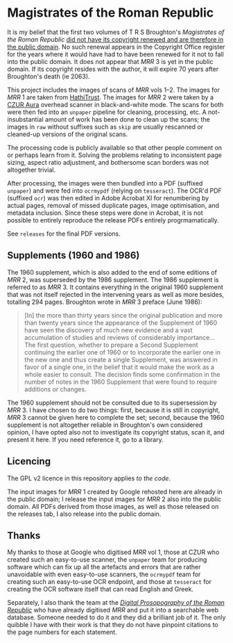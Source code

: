 # Magistrates of the Roman Republic

It is my belief that the first two volumes of T R S Broughton's *Magistrates of the Roman Republic* [did not have its copyright renewed and are therefore in the public domain](https://guides.library.cornell.edu/copyright/publicdomain). No such renewal appears in the Copyright Office register for the years where it would have had to have been renewed for it not to fall into the public domain. It does not appear that _MRR_ 3 is yet in the public domain. If its copyright resides with the author, it will expire 70 years after Broughton's death (ie 2063).

This project includes the images of scans of _MRR_ vols 1–2. The images for _MRR_ 1 are taken from [HathiTrust](https://babel.hathitrust.org/cgi/pt?id=mdp.39015009351001). The images for _MRR_ 2 were taken by a [CZUR Aura](https://shop.czur.com/products/aura) overhead scanner in black-and-white mode. The scans for both were then fed into an `unpaper` pipeline for cleaning, processing, etc. A not-insubstantial amount of work has been done to clean up the scans; the images in `raw` without suffixes such as `skip` are usually rescanned or cleaned-up versions of the original scans.

The processing code is publicly available so that other people comment on or perhaps learn from it. Solving the problems relating to inconsistent page sizing, aspect ratio adjustment, and bothersome scan borders was not altogether trivial.

After processing, the images were then bundled into a PDF (suffixed `unpaper`) and were fed into `ocrmypdf` (relying on `tesseract`). The OCR'd PDF (suffixed `ocr`) was then edited in Adobe Acrobat XI for renumbering by actual pages, removal of missed duplicate pages, image optimisation, and metadata inclusion. Since these steps were done in Acrobat, it is not possible to entirely reproduce the release PDFs entirely progrmamatically.

See `releases` for the final PDF versions.

## Supplements (1960 and 1986)

The 1960 supplement, which is also added to the end of some editions of _MRR_ 2, was superseded by the 1986 supplement. The 1986 supplement is referred to as _MRR_ 3. It contains everything in the original 1960 supplement that was not itself rejected in the intervening years as well as more besides, totalling 294 pages. Broughton wrote in _MRR_ 3 preface (June 1986):

> [In] the more than thirty years since the original publication and more than twenty years since the appearance of the Supplement of 1960 have seen the discovery of much new evidence and a vast accumulation of studies and reviews of considerably importance... The first question, whether to prepare a Second Supplement continuing the earlier one of 1960 or to incorporate the earlier one in the new one and thus create a single Supplement, was answered in favor of a single one, in the belief that it would make the work as a whole easier to consult. The decision finds some confirmation in the number of notes in the 1960 Supplement that were found to require additions or changes.

The 1960 supplement should not be consulted due to its supersession by _MRR_ 3. I have chosen to do two things: first, because it is still in copyright, _MRR_ 3 cannot be given here to complete the set; second, because the 1960 supplement is not altogether reliable in Broughton's own considered opinion, I have opted also not to investigate its copyright status, scan it, and present it here. If you need reference it, go to a library.

## Licencing

The GPL v2 licence in this repository applies *to the code*.

The input images for _MRR_ 1 created by Google rehosted here are already in the public domain; I release the input images for _MRR_ 2 also into the public domain. All PDFs derived from those images, as well as those released on the releases tab, I also release into the public domain.

## Thanks

My thanks to those at Google who digitised _MRR_ vol 1, those at CZUR who created such an easy-to-use scanner, the `unpaper` team for producing software which can fix up all the artefacts and errors that are rather unavoidable with even easy-to-use scanners, the `ocrmypdf` team for creating such an easy-to-use OCR endpoint, and those at `tesseract` for creating the OCR software itself that can read English and Greek.

Separately, I also thank the team at the [_Digital Prosopography of the Roman Republic_](https://romanrepublic.ac.uk) who have already digitised _MRR_ and put it into a searchable web database. Someone needed to do it and they did a brilliant job of it. The only quibble I have with their work is that they do not have pinpoint citations to the page numbers for each statement.
